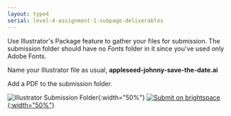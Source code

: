```yaml
---
layout: type4
serial: level-4-assignment-1-subpage-deliverables
---
```

Use Illustrator's Package feature to gather your files for submission. The submission folder should have no *Fonts* folder in it since you've used only Adobe Fonts.

Name your Illustrator file as usual, **appleseed-johnny-save-the-date.ai**

Add a PDF to the submission folder.

![Illustrator Submission Folder]({{site.url}}/svg/submission-folder-ai.svg){:width="50%"}
<a href="https://brightspace.algonquincollege.com/d2l/lms/dropbox/user/folder_submit_files.d2l?db=390790&amp;grpid=0&amp;isprv=0&amp;bp=0&amp;ou=411212" title="Submit on Brightspace" target="_blank">![Submit on brightspace]({{site.url}}/svg/button-submit-brightspace.svg){:width="50%"}</a>